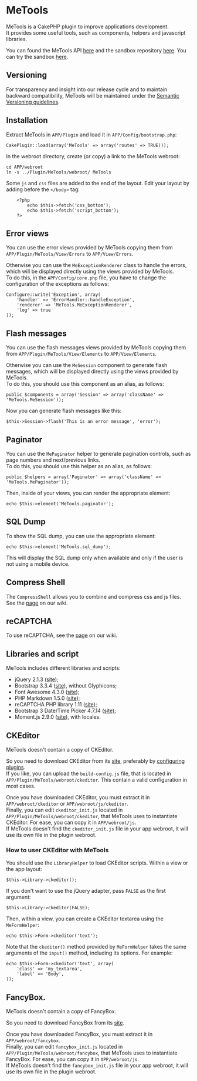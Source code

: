 # MeTools
MeTools is a CakePHP plugin to improve applications development.  
It provides some useful tools, such as components, helpers and javascript libraries.

You can found the MeTools API [here](http://repository.novatlantis.it/metools/API) and 
the sandbox repository [here](http://github.com/mirko-pagliai/MeToolsSandbox). 
You can try the sandbox [here](http://repository.novatlantis.it/metools-sandbox).

## Versioning
For transparency and insight into our release cycle and to maintain backward compatibility, 
MeTools will be maintained under the [Semantic Versioning guidelines](http://semver.org).

## Installation
Extract MeTools in `APP/Plugin` and load it in `APP/Config/bootstrap.php`:

	CakePlugin::load(array('MeTools' => array('routes' => TRUE)));

In the webroot directory, create (or copy) a link to the MeTools webroot:

	cd APP/webroot
	ln -s ../Plugin/MeTools/webroot/ MeTools

Some `js` and `css` files are added to the end of the layout. Edit your layout by adding before 
the `</body>` tag:

		<?php
			echo $this->fetch('css_bottom');
			echo $this->fetch('script_bottom');
		?>

## Error views
You can use the error views provided by MeTools copying them from `APP/Plugin/MeTools/View/Errors`
to `APP/View/Errors`.

Otherwise you can use the `MeExceptionRenderer` class to handle the errors,
which will be displayed directly using the views provided by MeTools.  
To do this, in the `APP/Config/core.php` file, you have to change the configuration of the exceptions as follows:

	Configure::write('Exception', array(
		'handler' => 'ErrorHandler::handleException',
		'renderer' => 'MeTools.MeExceptionRenderer',
		'log' => true
	));

## Flash messages
You can use the flash messages views provided by MeTools copying them from `APP/Plugin/MeTools/View/Elements`
to `APP/View/Elements`.

Otherwise you can use the `MeSession` component to generate flash messages, 
which will be displayed directly using the views provided by MeTools.  
To do this, you should use this component as an alias, as follows:
	
	public $components = array('Session' => array('className' => 'MeTools.MeSession'));

Now you can generate flash messages like this:
	
	$this->Session->flash('This is an error message', 'error');

## Paginator
You can use the `MePaginator` helper to generate pagination controls,
such as page numbers and next/previous links.  
To do this, you should use this helper as an alias, as follows:

	public $helpers = array('Paginator' => array('className' => 'MeTools.MePaginator'));

Then, inside of your views, you can render the appropriate element:

	echo $this->element('MeTools.paginator');

## SQL Dump
To show the SQL dump, you can use the appropriate element:

	echo $this->element('MeTools.sql_dump');

This will display the SQL dump only when available and only if the user is not using a mobile device.

## Compress Shell
The `CompressShell` allows you to combine and compress css and js files.  
See the [page](//github.com/mirko-pagliai/MeTools/wiki/Compress-Shell) on our wiki.

## reCAPTCHA
To use reCAPTCHA, see the [page](//github.com/mirko-pagliai/MeTools/wiki/reCAPTCHA) on our wiki.

## Libraries and script
MeTools includes different libraries and scripts:

- jQuery 2.1.3 ([site](http://jquery.com));
- Bootstrap 3.3.4 ([site](http://getbootstrap.com)), without Glyphicons;
- Font Awesome 4.3.0 ([site](http://fortawesome.github.com/Font-Awesome));
- PHP Markdown 1.5.0 ([site](http://michelf.ca/projects/php-markdown));
- reCAPTCHA PHP library 1.11 ([site](https://developers.google.com/recaptcha));
- Bootstrap 3 Date/Time Picker 4.7.14 ([site](https://github.com/Eonasdan/bootstrap-datetimepicker));
- Moment.js 2.9.0 ([site](http://momentjs.com/)), with locales.

## CKEditor
MeTools doesn't contain a copy of CKEditor.

So you need to download CKEditor from its [site](http://ckeditor.com/download), preferably by 
[configuring plugins](http://ckeditor.com/builder).  
If you like, you can upload the `build-config.js` file, that is located in `APP/Plugin/MeTools/webroot/ckeditor`.
This contain a valid configuration in most cases.

Once you have downloaded CKEditor, you must extract it in `APP/webroot/ckeditor` or `APP/webroot/js/ckeditor`.  
Finally, you can edit `ckeditor_init.js` located in `APP/Plugin/MeTools/webroot/ckeditor`, that MeTools uses to 
instantiate CKEditor. For ease, you can copy it in `APP/webroot/js`.  
If MeTools doesn't find the `ckeditor_init.js` file in your app webroot,
it will use its own file in the plugin webroot.

### How to user CKEditor with MeTools
You should use the `LibraryHelper` to load CKEditor scripts. Within a view or the app layout:

	$this->Library->ckeditor();

If you don't want to use the jQuery adapter, pass `FALSE` as the first argument:

	$this->Library->ckeditor(FALSE);

Then, within a view, you can create a CKEditor textarea using the `MeFormHelper`:

	echo $this->Form->ckeditor('text');

Note that the `ckeditor()` method provided by `MeFormHelper` takes the same arguments of the `input()` method, 
including its options. For example:

	echo $this->Form->ckeditor('text', array(
		'class'	=> 'my_textarea',
		'label' => 'Body',
	));

## FancyBox.
MeTools doesn't contain a copy of FancyBox.

So you need to download FancyBox from its [site](http://fancyapps.com/fancybox).

Once you have downloaded FancyBox, you must extract it in `APP/webroot/fancybox`.  
Finally, you can edit `fancybox_init.js` located in `APP/Plugin/MeTools/webroot/fancybox`, that MeTools uses to 
instantiate FancyBox. For ease, you can copy it in `APP/webroot/js`.  
If MeTools doesn't find the `fancybox_init.js` file in your app webroot,
it will use its own file in the plugin webroot.